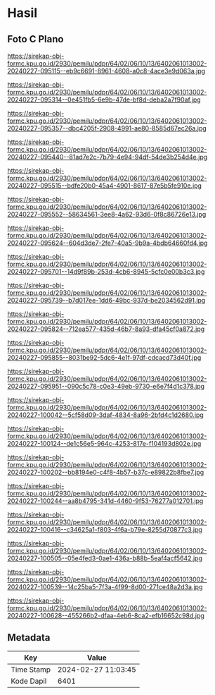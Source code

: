 # Hasil

## Foto C Plano

https://sirekap-obj-formc.kpu.go.id/2930/pemilu/pdpr/64/02/06/10/13/6402061013002-20240227-095115--eb9c6691-8961-4608-a0c8-4ace3e9d063a.jpg

https://sirekap-obj-formc.kpu.go.id/2930/pemilu/pdpr/64/02/06/10/13/6402061013002-20240227-095314--0e451fb5-6e9b-47de-bf8d-deba2a7f90af.jpg

https://sirekap-obj-formc.kpu.go.id/2930/pemilu/pdpr/64/02/06/10/13/6402061013002-20240227-095357--dbc4205f-2908-4991-ae80-8585d67ec26a.jpg

https://sirekap-obj-formc.kpu.go.id/2930/pemilu/pdpr/64/02/06/10/13/6402061013002-20240227-095440--81ad7e2c-7b79-4e94-94df-54de3b254d4e.jpg

https://sirekap-obj-formc.kpu.go.id/2930/pemilu/pdpr/64/02/06/10/13/6402061013002-20240227-095515--bdfe20b0-45a4-4901-8617-87e5b5fe910e.jpg

https://sirekap-obj-formc.kpu.go.id/2930/pemilu/pdpr/64/02/06/10/13/6402061013002-20240227-095552--58634561-3ee8-4a62-93d6-0f8c86726e13.jpg

https://sirekap-obj-formc.kpu.go.id/2930/pemilu/pdpr/64/02/06/10/13/6402061013002-20240227-095624--604d3de7-2fe7-40a5-9b9a-4bdb64660fd4.jpg

https://sirekap-obj-formc.kpu.go.id/2930/pemilu/pdpr/64/02/06/10/13/6402061013002-20240227-095701--14d9f89b-253d-4cb6-8945-5cfc0e00b3c3.jpg

https://sirekap-obj-formc.kpu.go.id/2930/pemilu/pdpr/64/02/06/10/13/6402061013002-20240227-095739--b7d017ee-1dd6-49bc-937d-be2034562d91.jpg

https://sirekap-obj-formc.kpu.go.id/2930/pemilu/pdpr/64/02/06/10/13/6402061013002-20240227-095824--712ea577-435d-46b7-8a93-dfa45cf0a872.jpg

https://sirekap-obj-formc.kpu.go.id/2930/pemilu/pdpr/64/02/06/10/13/6402061013002-20240227-095855--8031be92-5dc6-4e1f-97df-cdcacd73d40f.jpg

https://sirekap-obj-formc.kpu.go.id/2930/pemilu/pdpr/64/02/06/10/13/6402061013002-20240227-095951--090c5c78-c0e3-49eb-9730-e6e7f4d1c378.jpg

https://sirekap-obj-formc.kpu.go.id/2930/pemilu/pdpr/64/02/06/10/13/6402061013002-20240227-100042--5cf58d09-3daf-4834-8a96-2bfd4c1d2680.jpg

https://sirekap-obj-formc.kpu.go.id/2930/pemilu/pdpr/64/02/06/10/13/6402061013002-20240227-100124--de1c56e5-964c-4253-817e-f104193d802e.jpg

https://sirekap-obj-formc.kpu.go.id/2930/pemilu/pdpr/64/02/06/10/13/6402061013002-20240227-100202--bb8194e0-c4f8-4b57-b37c-e89822b8fbe7.jpg

https://sirekap-obj-formc.kpu.go.id/2930/pemilu/pdpr/64/02/06/10/13/6402061013002-20240227-100244--aa8b4795-341d-4460-9f53-76277a012701.jpg

https://sirekap-obj-formc.kpu.go.id/2930/pemilu/pdpr/64/02/06/10/13/6402061013002-20240227-100416--c34625a1-f803-4f6a-b79e-8255d70877c3.jpg

https://sirekap-obj-formc.kpu.go.id/2930/pemilu/pdpr/64/02/06/10/13/6402061013002-20240227-100505--05e4fed3-0ae1-436a-b88b-5eaf4acf5642.jpg

https://sirekap-obj-formc.kpu.go.id/2930/pemilu/pdpr/64/02/06/10/13/6402061013002-20240227-100539--14c25ba5-7f3a-4f99-8d00-271ce48a2d3a.jpg

https://sirekap-obj-formc.kpu.go.id/2930/pemilu/pdpr/64/02/06/10/13/6402061013002-20240227-100628--455266b2-dfaa-4eb6-8ca2-efb16652c98d.jpg


## Metadata

| Key        | Value               |
| ---------- | ------------------- |
| Time Stamp | 2024-02-27 11:03:45 |
| Kode Dapil | 6401                |



